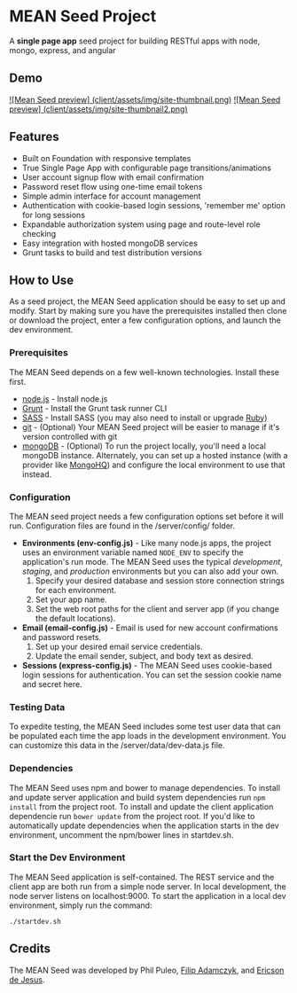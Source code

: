 # MEAN Seed Project

A __single page app__ seed project for building RESTful apps with node, mongo, express, and angular

## Demo
[![Mean Seed preview] (client/assets/img/site-thumbnail.png)](http://mean-seed.jit.su)
[![Mean Seed preview] (client/assets/img/site-thumbnail2.png)](http://mean-seed.jit.su/#/signup)

## Features
* Built on Foundation with responsive templates
* True Single Page App with configurable page transitions/animations
* User account signup flow with email confirmation
* Password reset flow using one-time email tokens
* Simple admin interface for account management
* Authentication with cookie-based login sessions, 'remember me' option for long sessions
* Expandable authorization system using page and route-level role checking
* Easy integration with hosted mongoDB services
* Grunt tasks to build and test distribution versions

## How to Use
As a seed project, the MEAN Seed application should be easy to set up and modify. Start by making sure you have the prerequisites installed then clone or download the project, enter a few configuration options, and launch the dev environment.

### Prerequisites
The MEAN Seed depends on a few well-known technologies. Install these first.
* [node.js](http://nodejs.org) - Install node.js
* [Grunt](http://gruntjs.com/getting-started) - Install the Grunt task runner CLI
* [SASS](http://sass-lang.com/install) - Install SASS (you may also need to install or upgrade [Ruby](https://www.ruby-lang.org/en/downloads))
* [git](http://git-scm.com) - (Optional) Your MEAN Seed project will be easier to manage if it's version controlled with git
* [mongoDB](http://www.mongodb.org) - (Optional) To run the project locally, you'll need a local mongoDB instance. Alternately, you can set up a hosted instance (with a provider like [MongoHQ](http://www.mongohq.com/home)) and configure the local environment to use that instead.

### Configuration
The MEAN seed project needs a few configuration options set before it will run. Configuration files are found in the /server/config/ folder.

* __Environments (env-config.js)__ - Like many node.js apps, the project uses an environment variable named `NODE_ENV` to specify the application's run mode. The MEAN Seed uses the typical _development_, _staging_, and _production_ environments but you can also add your own.
    1. Specify your desired database and session store connection strings for each environment.
    2. Set your app name.
    3. Set the web root paths for the client and server app (if you change the default locations).
* __Email (email-config.js)__ - Email is used for new account confirmations and password resets.
    1. Set up your desired email service credentials.
    2. Update the email sender, subject, and body text as desired.
* __Sessions (express-config.js)__ - The MEAN Seed uses cookie-based login sessions for authentication. You can set the session cookie name and secret here.

### Testing Data
To expedite testing, the MEAN Seed includes some test user data that can be populated each time the app loads in the development environment. You can customize this data in the /server/data/dev-data.js file.

### Dependencies
The MEAN Seed uses npm and bower to manage dependencies. To install and update server application and build system dependencies run `npm install` from the project root. To install and update the client application dependencie run `bower update` from the project root. If you'd like to automatically update dependencies when the application starts in the dev environment, uncomment the npm/bower lines in startdev.sh.

### Start the Dev Environment
The MEAN Seed application is self-contained. The REST service and the client app are both run from a simple node server. In local development, the node server listens on localhost:9000. To start the application in a local dev environment, simply run the command:

    ./startdev.sh

## Credits
The MEAN Seed was developed by Phil Puleo, [Filip Adamczyk](https://github.com/filbot), and [Ericson de Jesus](https://github.com/ericsond).
